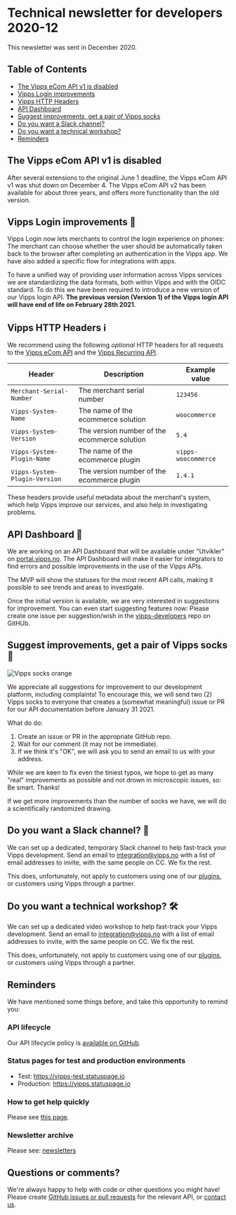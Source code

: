 <!-- START_METADATA
---
title: Technical newsletter for developers 2020-12
sidebar_label: 2020-12
sidebar_position: 76
pagination_next: null
pagination_prev: null
---
END_METADATA -->

# Technical newsletter for developers 2020-12

This newsletter was sent in December 2020.

<!-- START_COMMENT -->

## Table of Contents

- [The Vipps eCom API v1 is disabled](#the-vipps-ecom-api-v1-is-disabled)
- [Vipps Login improvements](#vipps-login-improvements-)
- [Vipps HTTP Headers](#vipps-http-headers-ℹ%EF%B8%8F)
- [API Dashboard](#api-dashboard-)
- [Suggest improvements, get a pair of Vipps socks](#suggest-improvements-get-a-pair-of-vipps-socks-)
- [Do you want a Slack channel?](#do-you-want-a-slack-channel-)
- [Do you want a technical workshop?](#do-you-want-a-technical-workshop-)
- [Reminders](#reminders)

<!-- END_COMMENT -->

## The Vipps eCom API v1 is disabled

After several extensions to the original June 1 deadline, the Vipps eCom API v1
was shut down on December 4. The Vipps eCom API v2 has been available for
about three years, and offers more functionality than the old version.


## Vipps Login improvements 🎉

Vipps Login now lets merchants to control the login experience on phones: The
merchant can choose whether the user should be automatically taken back to the
browser after completing an authentication in the Vipps app.
We have also added a specific flow for integrations with apps.

To have a unified way of providing user information across Vipps services
we are standardizing the data formats, both within Vipps and with the OIDC standard.
To do this we have been required to introduce a new version of our Vipps login API.
**The previous version (Version 1) of the Vipps login API will have end of life on February 28th 2021**.


## Vipps HTTP Headers ℹ️

We recommend using the following _optional_ HTTP headers for all requests to the
[Vipps eCom API](https://vippsas.github.io/vipps-developer-docs/docs/APIs/ecom-api)
and the
[Vipps Recurring API](https://vippsas.github.io/vipps-developer-docs/docs/APIs/recurring-api).

| Header                        | Description                                  | Example value        |
| ----------------------------- | -------------------------------------------- | -------------------- |
| `Merchant-Serial-Number`      | The merchant serial number                   | `123456`             |
| `Vipps-System-Name`           | The name of the ecommerce solution           | `woocommerce`        |
| `Vipps-System-Version`        | The version number of the ecommerce solution | `5.4`                |
| `Vipps-System-Plugin-Name`    | The name of the ecommerce plugin             | `vipps-woocommerce`  |
| `Vipps-System-Plugin-Version` | The version number of the ecommerce plugin   | `1.4.1`              |

These headers provide useful metadata about the merchant's system,
which help Vipps improve our services, and also help in investigating problems.   

## API Dashboard 🚦

We are working on an API Dashboard that will be available under "Utvikler" on
[portal.vipps.no](https://portal.vipps.no).
The API Dashboard will make it easier for integrators to find errors and
possible improvements in the use of the Vipps APIs.

The MVP will show the statuses for the most recent API calls, making it possible
to see trends and areas to investigate.

Once the initial version is available, we are very interested in
suggestions for improvement. You can even start suggesting features now:
Please create one issue per suggestion/wish in the
[vipps-developers](https://github.com/vippsas/vipps-developers/issues)
repo on GitHUb.

## Suggest improvements, get a pair of Vipps socks 🧦

![Vipps socks orange](images/2020-11-sock-orange.jpg)

We appreciate all suggestions for improvement to our development platform,
including complaints! To encourage this, we will send two (2) Vipps socks to
everyone that creates a (somewhat meaningful) issue or PR for our API
documentation before January 31 2021.

What do do:

1. Create an issue or PR in the appropriate GitHub repo.
2. Wait for our comment (it may not be immediate).
3. If we think it's "OK", we will ask you to send an email to us with your address.

While we are keen to fix even the tiniest typos, we hope to get as many
"real" improvements as possible and not drown in microscopic issues, so:
Be smart. Thanks!

If we get more improvements than the number of socks we have,
we will do a scientifically randomized drawing.

## Do you want a Slack channel? 📢

We can set up a dedicated, temporary Slack channel to help fast-track your
Vipps development. Send an email to integration@vipps.no with a list of
email addresses to invite, with the same people on CC. We fix the rest.

This does, unfortunately, not apply to customers using one of our
[plugins](https://vippsas.github.io/vipps-developer-docs/docs/vipps-plugins), or
customers using Vipps through a partner.

## Do you want a technical workshop? 🛠

We can set up a dedicated video workshop to help fast-track your
Vipps development. Send an email to integration@vipps.no with a list of
email addresses to invite, with the same people on CC. We fix the rest.

This does, unfortunately, not apply to customers using one of our
[plugins](https://vippsas.github.io/vipps-developer-docs/docs/vipps-plugins), or
customers using Vipps through a partner.

## Reminders

We have mentioned some things before, and take this opportunity to remind you:

### API lifecycle

Our API lifecycle policy is
[available on GitHub](../common-topics/api-lifecycle.md).

### Status pages for test and production environments

* Test: https://vipps-test.statuspage.io
* Production: https://vipps.statuspage.io

### How to get help quickly

Please see
[this page](https://vippsas.github.io/vipps-developer-docs/docs/vipps-developers/contact).

### Newsletter archive

Please see: [newsletters](https://vippsas.github.io/vipps-developer-docs/docs/vipps-developers/newsletters)

## Questions or comments?

We're always happy to help with code or other questions you might have!
Please create [GitHub issues or pull requests](https://github.com/vippsas)
for the relevant API,
or [contact us](https://vippsas.github.io/vipps-developer-docs/docs/vipps-developers/contact).
